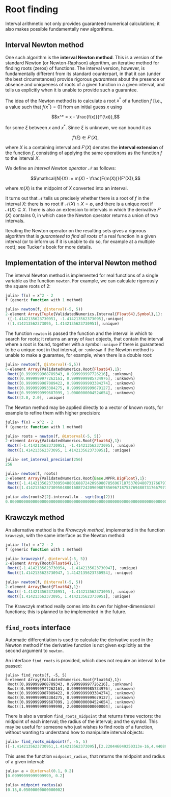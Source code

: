 <script type="text/x-mathjax-config">
  MathJax.Hub.Config({
    TeX: { equationNumbers: { autoNumber: "AMS" } }
  });
  MathJax.Hub.Config({
    TeX: { extensions: ["AMSmath.js", "AMSsymbols.js", "autobold.js", "autoload-all.js"] }
  });
  MathJax.Hub.Config({
    tex2jax: {
      inlineMath: [['$','$'], ['\\(','\\)']],
      processEscapes: true
    }
  });
</script>
<script type="text/javascript" src="http://cdn.mathjax.org/mathjax/latest/MathJax.js?config=TeX-AMS_HTML">
</script>

# Root finding

Interval arithmetic not only provides guaranteed numerical calculations; it also
makes possible fundamentally new algorithms.

## Interval Newton method
One such algorithm is the **interval Newton method**. This is a version of the
standard Newton (or Newton-Raphson) algorithm, an iterative method for finding
roots (zeros) of functions.
The interval version, however, is fundamentally different from its standard
counterpart, in that it can (under the best circumstances) provide rigorous
*guarantees* about the presence or absence and uniqueness of roots of a given
function in a given interval, and tells us explicitly when it is unable to
provide such a guarantee.

The idea of the Newton method is to calculate a root $x^\ast$ of a function
$f$ [i.e., a value such that $f(x^*) = 0$] from an initial guess $x$ using

$$x^* = x - \frac{f(x)}{f'(\xi)},$$

for some $\xi$ between $x$ and $x^*$. Since $\xi$ is unknown, we can bound it as

$$f'(\xi) \in F'(X),$$

where $X$ is a containing interval and $F'(X)$ denotes the **interval extension**
of the function $f$, consisting of applying the same operations as the function
$f$ to the interval $X$.

We define an *interval Newton operator* $\mathcal{N}$ as follows:

$$\mathcal{N}(X) := m(X) - \frac{F(m(X))}{F'(X)},$$

where $m(X)$  is the midpoint of $X$ converted into an interval.

It turns out that $\mathcal{N}$ tells us precisely whether there is a root of $f$ in
the interval $X$: there is no root if $\mathcal{N}(X) \cap X = \emptyset$, and there is
a unique root if $\mathcal{N}(X) \subseteq X$.
There is also an extension to intervals in which the derivative $F'(X)$ contains $0$,
in which case the Newton operator returns a union of two intervals.

Iterating the Newton operator on the resulting sets gives a rigorous algorithm
that is *guaranteed to find all roots* of a
real function in a given interval (or to inform us if it is unable to do so,
for example at a multiple root); see Tucker's book for more details.

## Implementation of the interval Newton method

The interval Newton method is implemented for real functions of a single
variable as the function `newton`. For example, we can calculate rigorously the square roots of 2:

```julia
julia> f(x) = x^2 - 2
f (generic function with 1 method)

julia> newton(f, @interval(-5, 5))
2-element Array{Tuple{ValidatedNumerics.Interval{Float64},Symbol},1}:
 ([-1.4142135623730951, -1.414213562373095],:unique)
 ([1.414213562373095, 1.4142135623730951],:unique)
```
The function `newton`  is passed the function and the interval in which to search for roots;
it returns an array of `Root` objects, that contain the interval where a root is found,
together with a symbol `:unique` if there is guaranteed to be a unique root in that
interval, or `:unknown` if the Newton method is unable to make a guarantee, for example,
when there is a double root:

```julia
julia> newton(f, @interval(-5,5))
6-element Array{ValidatedNumerics.Root{Float64},1}:
 Root([0.9999999968789343, 0.999999997726216], :unknown)
 Root([0.9999999977262161, 0.9999999985734976], :unknown)
 Root([0.9999999987089422, 0.9999999993384274], :unknown)
 Root([0.9999999993384275, 0.9999999999679127], :unknown)
 Root([0.9999999999687099, 1.0000000004524654], :unknown)
 Root([2.0, 2.0], :unique)
```

The Newton method may be applied directly to a vector of known roots,
for example to refine them with higher precision:
```julia
julia> f(x) = x^2 - 2
f (generic function with 1 method)

julia> roots = newton(f, @interval(-5, 5))
2-element Array{ValidatedNumerics.Root{Float64},1}:
 Root([-1.4142135623730951, -1.414213562373095], :unique)
 Root([1.414213562373095, 1.4142135623730951], :unique)

julia> set_interval_precision(256)
256

julia> newton(f, roots)
2-element Array{ValidatedNumerics.Root{Base.MPFR.BigFloat},1}:
 Root([-1.414213562373095048801688724209698078569671875376948073176679737990732478462119, -1.414213562373095048801688724209698078569671875376948073176679737990732478462102]₂₅₆, :unique)
 Root([1.414213562373095048801688724209698078569671875376948073176679737990732478462102, 1.414213562373095048801688724209698078569671875376948073176679737990732478462119]₂₅₆, :unique)

julia> abs(roots2[2].interval.lo - sqrt(big(2)))
0.000000000000000000000000000000000000000000000000000000000000000000000000000000

```

## Krawczyk method

An alternative method is the *Krawczyk method*, implemented in the function
`krawczyk`, with the same interface as the Newton method:
```julia
julia> f(x) = x^2 - 2
f (generic function with 1 method)

julia> krawczyk(f, @interval(-5, 5))
2-element Array{Root{Float64},1}:
 Root([-1.4142135623730954, -1.4142135623730947], :unique)
 Root([1.4142135623730947, 1.4142135623730954], :unique)

julia> newton(f, @interval(-5, 5))
2-element Array{Root{Float64},1}:
 Root([-1.4142135623730951, -1.414213562373095], :unique)
 Root([1.414213562373095, 1.4142135623730951], :unique)
```

The Krawczyk method really comes into its own for higher-dimensional functions;
this is planned to be implemented in the future.


## `find_roots` interface
Automatic differentiation is used to calculate the derivative used in the Newton method
if the derivative function is not given explicitly as the second argument to `newton`.

An interface `find_roots` is provided, which does not require an interval to be passed:
```
julia> find_roots(f, -5, 5)
6-element Array{ValidatedNumerics.Root{Float64},1}:
 Root([0.9999999968789343, 0.999999997726216], :unknown)
 Root([0.9999999977262161, 0.9999999985734976], :unknown)
 Root([0.9999999987089422, 0.9999999993384274], :unknown)
 Root([0.9999999993384275, 0.9999999999679127], :unknown)
 Root([0.9999999999687099, 1.0000000004524654], :unknown)
 Root([1.9999999999999998, 2.0000000000000004], :unique)
```


There is also a version `find_roots_midpoint` that returns three vectors:
the midpoint of each interval; the radius of the interval; and the symbol.
This may be useful for someone who just wishes to find roots of a function,
without wanting to understand how to manipulate interval objects:
```julia
julia> find_roots_midpoint(f, -5, 5)
([-1.4142135623730951,1.414213562373095],[2.220446049250313e-16,4.440892098500626e-16],[:unique,:unique])
```

This uses the function `midpoint_radius`, that returns the midpoint and radius
of a given interval:
```julia
julia> a = @interval(0.1, 0.2)
[0.09999999999999999, 0.2]

julia> midpoint_radius(a)
(0.15,0.05000000000000002)
```

